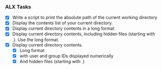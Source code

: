 ### ALX Tasks
- [X] Write a script to print the absolute path of the current working directory
- [X] Display the contents list of your current directory.
- [X] Display current directory contents in a long format
- [X] Display current directory contents, including hidden files (starting with .). Use the long format.
- [X] Display current directory contents.
  - [X] Long format
  - [X] with user and group IDs displayed numerically
  - [X] And hidden files (starting with .)
